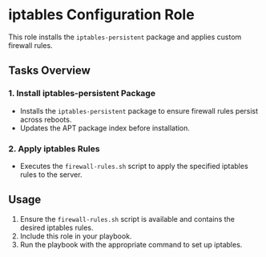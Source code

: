 # iptables Configuration Role

This role installs the `iptables-persistent` package and applies custom firewall rules.

## Tasks Overview

### 1. Install iptables-persistent Package
- Installs the `iptables-persistent` package to ensure firewall rules persist across reboots.
- Updates the APT package index before installation.

### 2. Apply iptables Rules
- Executes the `firewall-rules.sh` script to apply the specified iptables rules to the server.

## Usage

1. Ensure the `firewall-rules.sh` script is available and contains the desired iptables rules.
2. Include this role in your playbook.
3. Run the playbook with the appropriate command to set up iptables.
